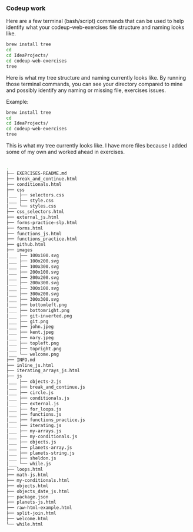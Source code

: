 ### Codeup work

Here are a few terminal (bash/script) commands that can be used to help identify what your codeup-web-exercises file
structure and naming looks like.

```bash
brew install tree
cd
cd IdeaProjects/
cd codeup-web-exercises
tree

```

Here is what my tree structure and naming currently looks like. By running those terminal commands, you can see your
directory compared to mine and possibly identify any naming or missing file, exercises issues.

Example:

```bash
brew install tree
cd
cd IdeaProjects/
cd codeup-web-exercises
tree


```

This is what my tree currently looks like. I have more files because I added some of my own and worked ahead in
exercises.

```bash

.
├── EXERCISES-README.md
├── break_and_continue.html
├── conditionals.html
├── css
│___ ├── selectors.css
│___ ├── style.css
│___ └── styles.css
├── css_selectors.html
├── external_js.html
├── forms-practice-slp.html
├── forms.html
├── functions_js.html
├── functions_practice.html
├── github.html
├── images
│___ ├── 100x100.svg
│___ ├── 100x200.svg
│___ ├── 100x300.svg
│___ ├── 200x100.svg
│___ ├── 200x200.svg
│___ ├── 200x300.svg
│___ ├── 300x100.svg
│___ ├── 300x200.svg
│___ ├── 300x300.svg
│___ ├── bottomleft.png
│___ ├── bottomright.png
│___ ├── git-inverted.png
│___ ├── git.png
│___ ├── john.jpeg
│___ ├── kent.jpeg
│___ ├── mary.jpeg
│___ ├── topleft.png
│___ ├── topright.png
│___ └── welcome.png
├── INFO.md
├── inline_js.html
├── iterating_arrays_js.html
├── js
│___ ├── objects-2.js
│___ ├── break_and_continue.js
│___ ├── circle.js
│___ ├── conditionals.js
│___ ├── external.js
│___ ├── for_loops.js
│___ ├── functions.js
│___ ├── functions_practice.js
│___ ├── iterating.js
│___ ├── my-arrays.js
│___ ├── my-conditionals.js
│___ ├── objects.js
│___ ├── planets-array.js
│___ ├── planets-string.js
│___ ├── sheldon.js
│___ └── while.js
├── loops.html
├── math-js.html
├── my-conditionals.html
├── objects.html
├── objects_date_js.html
├── package.json
├── planets-js.html
├── raw-html-example.html
├── split-join.html
├── welcome.html
└── while.html



```


